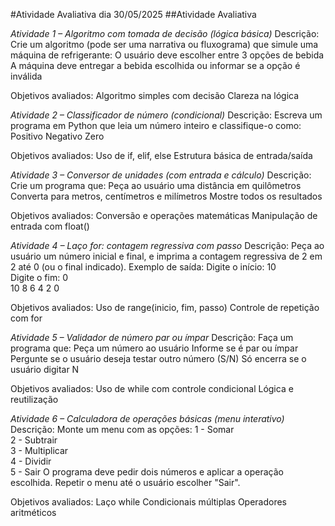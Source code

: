 #Atividade Avaliativa dia 30/05/2025
##Atividade Avaliativa


*Atividade 1 – Algoritmo com tomada de decisão (lógica básica)*
Descrição:
 Crie um algoritmo (pode ser uma narrativa ou fluxograma) que simule uma máquina de refrigerante:
  O usuário deve escolher entre 3 opções de bebida
  A máquina deve entregar a bebida escolhida ou informar se a opção é inválida

 Objetivos avaliados:
  Algoritmo simples com decisão
  Clareza na lógica


*Atividade 2 – Classificador de número (condicional)*
Descrição:
 Escreva um programa em Python que leia um número inteiro e classifique-o como:
  Positivo
  Negativo
  Zero

Objetivos avaliados:
 Uso de if, elif, else
 Estrutura básica de entrada/saída


*Atividade 3 – Conversor de unidades (com entrada e cálculo)*
Descrição:
 Crie um programa que:
  Peça ao usuário uma distância em quilômetros
  Converta para metros, centímetros e milímetros
  Mostre todos os resultados

Objetivos avaliados:
 Conversão e operações matemáticas
 Manipulação de entrada com float()


*Atividade 4 – Laço for: contagem regressiva com passo*
Descrição:
 Peça ao usuário um número inicial e final, e imprima a contagem regressiva de 2 em 2 até 0 (ou o final indicado).
  Exemplo de saída:
   Digite o início: 10  
   Digite o fim: 0  
   10 8 6 4 2 0

Objetivos avaliados:
 Uso de range(inicio, fim, passo)
 Controle de repetição com for


*Atividade 5 – Validador de número par ou ímpar*
Descrição:
 Faça um programa que:
  Peça um número ao usuário
  Informe se é par ou ímpar
  Pergunte se o usuário deseja testar outro número (S/N)
  Só encerra se o usuário digitar N

Objetivos avaliados:
 Uso de while com controle condicional
 Lógica e reutilização


*Atividade 6 – Calculadora de operações básicas (menu interativo)*
Descrição:
 Monte um menu com as opções:
  1 - Somar  
  2 - Subtrair  
  3 - Multiplicar  
  4 - Dividir  
  5 - Sair
 O programa deve pedir dois números e aplicar a operação escolhida.
 Repetir o menu até o usuário escolher "Sair".

Objetivos avaliados:
 Laço while
 Condicionais múltiplas
 Operadores aritméticos
